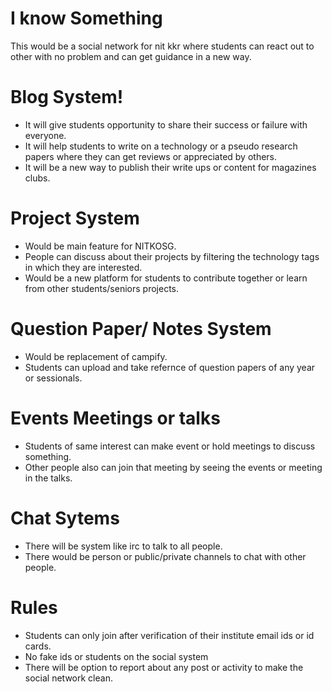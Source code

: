 # I know Something

This would be a social network for nit kkr where students can react out to other with no problem and can get guidance in a new way.

# Blog System!

  - It will give students opportunity to share their success or failure with everyone.
  - It will help students to write on a technology or a pseudo research papers where they can get reviews or appreciated by others.
  - It will be a new way to publish their write ups or content for magazines clubs.


# Project System
  - Would be main feature for NITKOSG.
  - People can discuss about their projects by filtering the technology tags in which they are interested.
  - Would be a new platform for students to contribute together or learn from other students/seniors projects.

# Question Paper/ Notes System
 - Would be replacement of campify.
 - Students can upload and take refernce of question papers of any year or sessionals.

# Events Meetings or talks
 - Students of same interest can make event or hold meetings to discuss something.
 - Other people also can join that meeting by seeing the events or meeting in the talks.

# Chat Sytems
 - There will be system like irc to talk to all people.
 - There would be person or public/private channels to chat with other people.

# Rules
 - Students can only join after verification of their institute email ids or id cards.
 - No fake ids or students on the social system
 - There will be option to report about any post or activity to make the social network clean.
